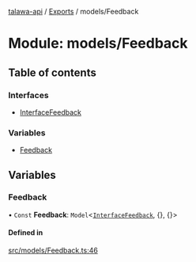 [talawa-api](../README.md) / [Exports](../modules.md) / models/Feedback

# Module: models/Feedback

## Table of contents

### Interfaces

- [InterfaceFeedback](../interfaces/models_Feedback.InterfaceFeedback.md)

### Variables

- [Feedback](models_Feedback.md#feedback)

## Variables

### Feedback

• `Const` **Feedback**: `Model`\<[`InterfaceFeedback`](../interfaces/models_Feedback.InterfaceFeedback.md), \{\}, \{\}\>

#### Defined in

[src/models/Feedback.ts:46](https://github.com/PalisadoesFoundation/talawa-api/blob/4e2c75b/src/models/Feedback.ts#L46)
